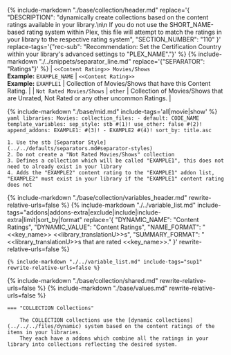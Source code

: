 {%
    include-markdown "./base/collection/header.md"
    replace='{
        "DESCRIPTION": "dynamically create collections based on the content ratings available in your library.\n\n If you do not use the SHORT_NAME-based rating system within Plex, this file will attempt to match the ratings in your library to the respective rating system",
        "SECTION_NUMBER": "110"
    }'
    replace-tags='{"rec-sub": "Recommendation: Set the Certification Country within your library\'s advanced settings to \"PLEX_NAME\"."}'
%}
{% include-markdown "./../snippets/separator_line.md" replace='{"SEPARATOR": "Ratings"}' %}
| `<<Content Rating>> Movies/Shows`<br>**Example:** `EXAMPLE_NAME` | `<<Content Rating>>`<br>**Example:** `EXAMPLE1` | Collection of Movies/Shows that have this Content Rating.                             |
| `Not Rated Movies/Shows`                                         | `other`                                         | Collection of Movies/Shows that are Unrated, Not Rated or any other uncommon Ratings. |

{% include-markdown "./base/mid.md" include-tags='all|movie|show' %}
    ```yaml
    libraries:
      Movies:
        collection_files:
          - default: CODE_NAME
            template_variables:
              sep_style: stb #(1)!
              use_other: false #(2)!
              append_addons:
                EXAMPLE1: #(3)!
                  - EXAMPLE2 #(4)!
              sort_by: title.asc
    ```

    1. Use the stb [Separator Style](../../defaults/separators.md#separator-styles)
    2. Do not create a "Not Rated Movies/Shows" collection
    3. Defines a collection which will be called "EXAMPLE1", this does not need to already exist in your library
    4. Adds the "EXAMPLE2" content rating to the "EXAMPLE1" addon list, "EXAMPLE2" must exist in your library if the "EXAMPLE1" content rating does not

{% include-markdown "./base/collection/variables_header.md" rewrite-relative-urls=false %}
    {%
        include-markdown "./../variable_list.md"
        include-tags="addons|addons-extra|exclude|include|include-extra|limit|sort_by|format"
        replace='{
            "DYNAMIC_NAME": "Content Ratings", 
            "DYNAMIC_VALUE": "Content Ratings",
            "NAME_FORMAT": "<<key_name>> <<library_translationU>>s",
            "SUMMARY_FORMAT": "<<library_translationU>>s that are rated <<key_name>>."
        }'
        rewrite-relative-urls=false
    %}

    {% include-markdown "./../variable_list.md" include-tags="sup1" rewrite-relative-urls=false %}

{% include-markdown "./base/collection/shared.md" rewrite-relative-urls=false %}
{% include-markdown "./base/values.md" rewrite-relative-urls=false %}

    === "COLLECTION Collections"
        
        The COLLECTION collections use the [dynamic collections](../../../files/dynamic) system based on the content ratings of the items in your libraries. 
        They each have a addons which combine all the ratings in your library into collections reflecting the desired system.
